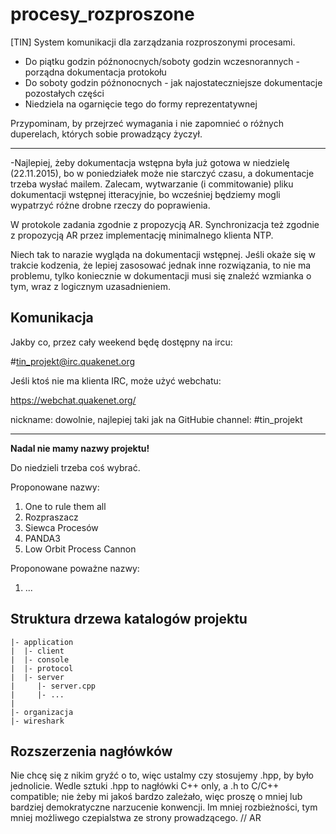 # procesy_rozproszone
[TIN] System komunikacji dla zarządzania rozproszonymi procesami.

 - Do piątku godzin późnonocnych/soboty godzin wczesnorannych - porządna dokumentacja protokołu
 - Do soboty godzin późnonocnych - jak najostateczniejsze dokumentacje pozostałych części
 - Niedziela na ogarnięcie tego do formy reprezentatywnej

Przypominam, by przejrzeć wymagania i nie zapomnieć o różnych duperelach, których sobie prowadzący życzył.

-----------------------------------------------------------------

-Najlepiej, żeby dokumentacja wstępna była już gotowa w niedzielę (22.11.2015), bo w poniedziałek może nie starczyć czasu, a dokumentacje trzeba wysłać mailem. Zalecam, wytwarzanie (i commitowanie) pliku dokumentacji wstępnej itteracyjnie, bo wcześniej będziemy mogli wypatrzyć różne drobne rzeczy do poprawienia.

W protokole zadania zgodnie z propozycją AR. Synchronizacja też zgodnie z propozycją AR przez implementację minimalnego klienta NTP.

Niech tak to narazie wygląda na dokumentacji wstępnej. Jeśli okaże się w trakcie kodzenia, że lepiej zasosować jednak inne rozwiązania, to nie ma problemu, tylko koniecznie w dokumentacji musi się znaleźć wzmianka o tym, wraz z logicznym uzasadnieniem.

## Komunikacja

Jakby co, przez cały weekend będę dostępny na ircu:

#tin_projekt@irc.quakenet.org

Jeśli ktoś nie ma klienta IRC, może użyć webchatu:

https://webchat.quakenet.org/

nickname: dowolnie, najlepiej taki jak na GitHubie
channel: #tin_projekt

-----------------------------------------------------------------

**Nadal nie mamy nazwy projektu!**

Do niedzieli trzeba coś wybrać.

Proponowane nazwy:

1. One to rule them all
2. Rozpraszacz
3. Siewca Procesów
4. PANDA3
5. Low Orbit Process Cannon

Proponowane poważne nazwy:

1. ...

## Struktura drzewa katalogów projektu

````
|- application
|  |- client 
|  |- console
|  |- protocol
|  |- server
|     |- server.cpp
|     |- ...
|
|- organizacja
|- wireshark
````

## Rozszerzenia nagłówków

Nie chcę się z nikim gryźć o to, więc ustalmy czy stosujemy .hpp, by było jednolicie.
Wedle sztuki .hpp to nagłówki C++ only, a .h to C/C++ compatible; nie żeby mi jakoś bardzo zależało, więc proszę o mniej lub bardziej demokratyczne narzucenie konwencji. Im mniej rozbieżności, tym mniej możliwego czepialstwa ze strony prowadzącego. // AR


